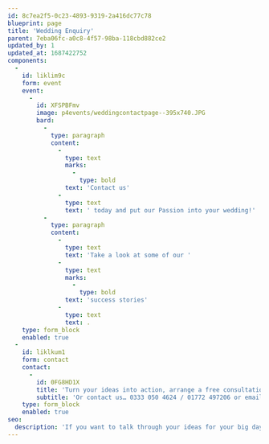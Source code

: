```yaml
---
id: 8c7ea2f5-0c23-4893-9319-2a416dc77c78
blueprint: page
title: 'Wedding Enquiry'
parent: 7eba06fc-a0c8-4f57-98ba-118cbd882ce2
updated_by: 1
updated_at: 1687422752
components:
  -
    id: liklim9c
    form: event
    event:
      -
        id: XFSPBFmv
        image: p4events/weddingcontactpage--395x740.JPG
        bard:
          -
            type: paragraph
            content:
              -
                type: text
                marks:
                  -
                    type: bold
                text: 'Contact us'
              -
                type: text
                text: ' today and put our Passion into your wedding!'
          -
            type: paragraph
            content:
              -
                type: text
                text: 'Take a look at some of our '
              -
                type: text
                marks:
                  -
                    type: bold
                text: 'success stories'
              -
                type: text
                text: .
    type: form_block
    enabled: true
  -
    id: liklkum1
    form: contact
    contact:
      -
        id: 0FG8HD1X
        title: 'Turn your ideas into action, arrange a free consultation'
        subtitle: 'Or contact us… 0333 050 4624 / 01772 497206 or email us: info@p4events.co.uk'
    type: form_block
    enabled: true
seo:
  description: 'If you want to talk through your ideas for your big day with a member of our team, submit your wedding enquiry here!'
---
```


